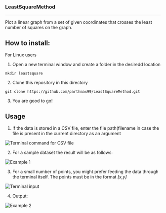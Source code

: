 ### LeastSquareMethod
***

Plot a linear graph from a set of given coordinates that crosses the least number of squares on the graph.

## How to install:
For Linux users

1) Open a new terminal window and create a folder in the desiredd location

```
mkdir leastsquare
````
2) Clone this repository in this directory

```
git clone https://github.com/parthmax99/LeastSquareMethod.git
```
3) You are good to go!

## Usage

1) If the data is stored in a CSV file, enter the file path(filename in case the file is present in the current directory as an argument

![Terminal command for CSV file](/images/terminal_command_csv.png)

2) For a sample dataset the result will be as follows:

![Example 1](/images/result.png)

3) For a small number of points, you might prefer feeding the data through the terminal itself. The points must be in the format *[x,y]*

![Terminal input](/images/terminal_command1.png)

4) Output:

![Example 2](/images/result2.png)


